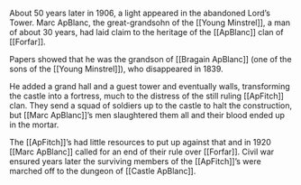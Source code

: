 About 50 years later in 1906, a light appeared in the abandoned Lord’s Tower. Marc ApBlanc, the great-grandsohn of the [[Young Minstrel]], a man of about 30 years, had laid claim to the heritage of the [[ApBlanc]] clan of [[Forfar]].

Papers showed that he was the grandson of [[Bragain ApBlanc]] (one of the sons of the [[Young Minstrel]]), who disappeared in 1839.

He added a grand hall and a guest tower and eventually walls, transforming the castle into a fortress, much to the distress of the still ruling [[ApFitch]] clan. They send a squad of soldiers up to the castle to halt the construction, but [[Marc ApBlanc]]’s men slaughtered them all and their blood ended up in the mortar. 

The [[ApFitch]]’s had little resources to put up against that and in 1920 [[Marc ApBlanc]] called for an end of their rule over [[Forfar]]. Civil war ensured years later the surviving members of the [[ApFitch]]’s were marched off to the dungeon of [[Castle ApBlanc]].